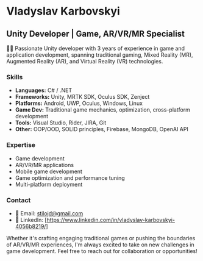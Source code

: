 # Vladyslav Karbovskyi

## Unity Developer | Game, AR/VR/MR Specialist

👨‍💻 Passionate Unity developer with 3 years of experience in game and application development, spanning traditional gaming, Mixed Reality (MR), Augmented Reality (AR), and Virtual Reality (VR) technologies.

### Skills

- **Languages:** C# / .NET
- **Frameworks:** Unity, MRTK SDK, Oculus SDK, Zenject
- **Platforms:** Android, UWP, Oculus, Windows, Linux
- **Game Dev:** Traditional game mechanics, optimization, cross-platform development
- **Tools:** Visual Studio, Rider, JIRA, Git
- **Other:** OOP/OOD, SOLID principles, Firebase, MongoDB, OpenAI API

### Expertise

- Game development
- AR/VR/MR applications
- Mobile game development
- Game optimization and performance tuning
- Multi-platform deployment

### Contact

- 📧 Email: stilojd@gmail.com
- 🔗 LinkedIn: [https://www.linkedin.com/in/vladyslav-karbovskyi-4056b8219/]

Whether it's crafting engaging traditional games or pushing the boundaries of AR/VR/MR experiences, I'm always excited to take on new challenges in game development. Feel free to reach out for collaboration or opportunities!


<!---
stilojd/stilojd is a ✨ special ✨ repository because its `README.md` (this file) appears on your GitHub profile.
You can click the Preview link to take a look at your changes.
--->
